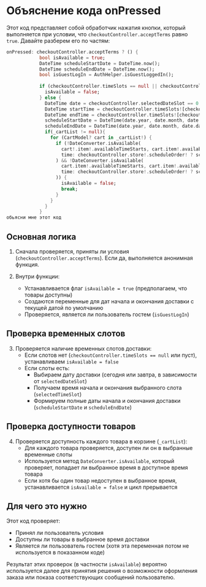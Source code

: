 # Объяснение кода onPressed

Этот код представляет собой обработчик нажатия кнопки, который выполняется при условии, что `checkoutController.acceptTerms` равно `true`. Давайте разберем его по частям:

```dart
onPressed: checkoutController.acceptTerms ? () {
            bool isAvailable = true;
            DateTime scheduleStartDate = DateTime.now();
            DateTime scheduleEndDate = DateTime.now();
            bool isGuestLogIn = AuthHelper.isGuestLoggedIn();
            
            if (checkoutController.timeSlots == null || checkoutController.timeSlots!.isEmpty) {
              isAvailable = false;
            } else {
              DateTime date = checkoutController.selectedDateSlot == 0 ? DateTime.now() : DateTime.now().add(const Duration(days: 1));
              DateTime startTime = checkoutController.timeSlots![checkoutController.selectedTimeSlot].startTime!;
              DateTime endTime = checkoutController.timeSlots![checkoutController.selectedTimeSlot].endTime!;
              scheduleStartDate = DateTime(date.year, date.month, date.day, startTime.hour, startTime.minute+1);
              scheduleEndDate = DateTime(date.year, date.month, date.day, endTime.hour, endTime.minute+1);
              if(_cartList != null){
                for (CartModel? cart in _cartList!) {
                  if (!DateConverter.isAvailable(
                    cart!.item!.availableTimeStarts, cart.item!.availableTimeEnds,
                    time: checkoutController.store!.scheduleOrder! ? scheduleStartDate : null,
                  ) && !DateConverter.isAvailable(
                    cart.item!.availableTimeStarts, cart.item!.availableTimeEnds,
                    time: checkoutController.store!.scheduleOrder! ? scheduleEndDate : null,
                  )) {
                    isAvailable = false;
                    break;
                  }
                }
              }
            }
обьясни мне этот код
```

## Основная логика
1. Сначала проверяется, приняты ли условия (`checkoutController.acceptTerms`). Если да, выполняется анонимная функция.

2. Внутри функции:
   - Устанавливается флаг `isAvailable = true` (предполагаем, что товары доступны)
   - Создаются переменные для дат начала и окончания доставки с текущей датой по умолчанию
   - Проверяется, является ли пользователь гостем (`isGuestLogIn`)

## Проверка временных слотов
3. Проверяется наличие временных слотов доставки:
   - Если слотов нет (`checkoutController.timeSlots == null` или пуст), устанавливаем `isAvailable = false`
   - Если слоты есть:
     - Выбираем дату доставки (сегодня или завтра, в зависимости от `selectedDateSlot`)
     - Получаем время начала и окончания выбранного слота (`selectedTimeSlot`)
     - Формируем полные даты начала и окончания доставки (`scheduleStartDate` и `scheduleEndDate`)

## Проверка доступности товаров
4. Проверяется доступность каждого товара в корзине (`_cartList`):
   - Для каждого товара проверяется, доступен ли он в выбранные временные слоты
   - Используется метод `DateConverter.isAvailable`, который проверяет, попадает ли выбранное время в доступное время товара
   - Если хотя бы один товар недоступен в выбранное время, устанавливается `isAvailable = false` и цикл прерывается

## Для чего это нужно
Этот код проверяет:
- Принял ли пользователь условия
- Доступны ли товары в выбранное время доставки
- Является ли пользователь гостем (хотя эта переменная потом не используется в показанном коде)

Результат этих проверок (в частности `isAvailable`) вероятно используется далее для принятия решения о возможности оформления заказа или показа соответствующих сообщений пользователю.